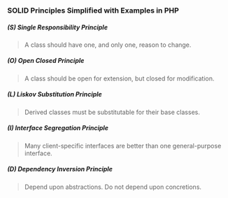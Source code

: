 ### SOLID Principles Simplified with Examples in PHP

##### (S) Single Responsibility Principle
> A class should have one, and only one, reason to change.

##### (O) Open Closed Principle
> A class should be open for extension, but closed for modification.

##### (L) Liskov Substitution Principle
> Derived classes must be substitutable for their base classes.

##### (I) Interface Segregation Principle
> Many client-specific interfaces are better than one general-purpose interface.

##### (D) Dependency Inversion Principle
> Depend upon abstractions. Do not depend upon concretions.
